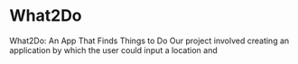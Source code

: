 # What2Do

What2Do: An App That Finds Things to Do
Our project involved creating an application by which the user could input a location and 